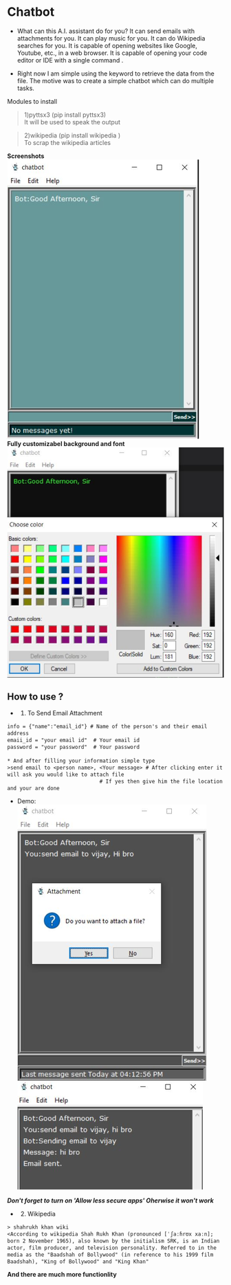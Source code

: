 # Chatbot
* What can this A.I. assistant do for you? It can send emails with attachments for you. It can play music for you. It can do Wikipedia searches for you. It is capable of opening websites like Google, Youtube, etc., in a web browser. It is capable of opening your code editor or IDE with a single command .

* Right now I am simple using the keyword to retrieve the data from the file. The motive was to create a simple chatbot which can do multiple tasks.

Modules to install  
>1)pyttsx3 (pip install pyttsx3)  
It will be used to speak the output  

>2)wikipedia (pip install wikipedia )  
To scrap the wikipedia articles  

**Screenshots**   
![Alt text](/Screenshot/full.jpg?raw=true " ")  
**Fully customizabel background and font**  
![Alt text](/Screenshot/background.jpg?raw=true " ")

## How to use ? 
* 1. To Send Email Attachment  
```
info = {"name":"email_id"} # Name of the person's and their email address
emaii_id = "your email id"  # Your email id
password = "your password"  # Your password

* And after filling your information simple type
>send email to <person name>, <Your message> # After clicking enter it will ask you would like to attach file 
                              # If yes then give him the file location and your are done  
```
* Demo:  
![Alt text](/Screenshot/attchment.jpg?raw=true " ")
![Alt text](/Screenshot/email.jpg?raw=true " ")

***Don't forget to turn on 'Allow less secure apps' Oherwise it won't work***

* 2. Wikipedia 
```
> shahrukh khan wiki 
<According to wikipedia Shah Rukh Khan (pronounced [ˈʃaːɦrʊx xaːn]; born 2 November 1965), also known by the initialism SRK, is an Indian actor, film producer, and television personality. Referred to in the media as the "Baadshah of Bollywood" (in reference to his 1999 film Baadshah), "King of Bollywood" and "King Khan"
```
**And there are much more functionlity** 
